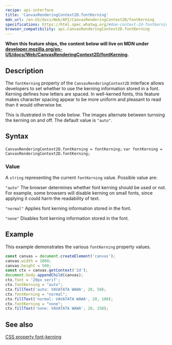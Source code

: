 ```yaml
---
recipe: api-interface
title: 'CanvasRenderingContext2D.fontKerning'
mdn_url: /en-US/docs/Web/API/CanvasRenderingContext2D/fontKerning
specifications: https://html.spec.whatwg.org/#dom-context-2d-fontkerning
browser_compatibility: api.CanvasRenderingContext2D.fontKerning
---
```


**When this feature ships, the content below will live on MDN under
[developer.mozilla.org/en-US/docs/Web/CanvasRenderingContext2D/fontKerning](https://developer.mozilla.org/en-US/docs/Web/CanvasRenderingContext2D/fontKerning).**

## Description

The `fontKerning` property of the `CanvasRenderingContext2D` interface 
allows developers to set whether to use the kerning information stored in a
font. Kerning defines how letters are spaced. In well-kerned fonts, this
feature makes character spacing appear to be more uniform and pleasant to
read than it would otherwise be.

This is illustrated in the code below. The images alternate between turnsing
the kerning on and off. The default value is `"auto"`.


## Syntax

`CanvasRenderingContext2D.fontKerning = fontKerning;`
`var fontKerning = CanvasRenderingContext2D.fontKerning;`

### Value

A `string` representing the current `fontKerning` value. Possible value are:

`"auto"`
The browser determines whether font kerning should be used or not. For example, 
some browsers will disable kerning on small fonts, since applying it could harm the 
readability of text.

`"normal"`
Applies font kerning information stored in the font.

`"none"`
Disables font kerning information stored in the font.

## Example

This example demonstrates the various `fontKerning` property values.

```js
const canvas = document.createElement('canvas');
canvas.width = 1000;
canvas.height = 500;
const ctx = canvas.getContext('2d');
document.body.appendChild(canvas);
ctx.font = '20px serif';
ctx.fontKerning = "auto";
ctx.fillText('auto: VAVATATA WAWA', 20, 50);
ctx.fontKerning = "normal";
ctx.fillText('normal: VAVATATA WAWA', 20, 100);
ctx.fontKerning = "none";
ctx.fillText('none: VAVATATA WAWA', 20, 150);
```

## See also
[CSS property font-kerning](https://developer.mozilla.org/en-US/docs/Web/CSS/font-kerning)

